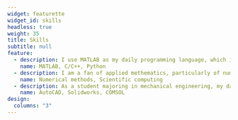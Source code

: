 ```yaml
---
widget: featurette
widget_id: skills
headless: true
weight: 35
title: Skills
subtitle: null
feature:
  - description: I use MATLAB as my daily programming language, which is often used for the development of advanced numerical algorithms and figure generation. When it comes to computationally-heavy tasks, I typically use C/C++ to accelerate computation by leveraging the feature of compiled language as well as parallel computing techniques (such as MPI). Sometimes I also write Python codes to run machine learning tasks (I am not a fan of SciPy and that is why I use MATLAB much more than Python, but PyTorch is the best for machine learning tasks!).
    name: MATLAB, C/C++, Python
  - description: I am a fan of applied methematics, particularly of numerical methods for solving complex systems in practical engineering problems. My expertise about numerical methods is centered on the numerical evalution of fractional-order partial differential equations, or more generally, differ-integral type nonlocal systems. I am experienced in developing both effective and efficient numerical algorithms to solve, for example, fractional-order wave equations, by using finite difference and finite element approaches. Besides of numerical methods, I am also interested in large-scale scientific computing such as parallel computing.
    name: Numerical methods, Scientific computing
  - description: As a student majoring in mechanical engineering, my daily engineering software include mechanical design and prototyping software such as AutoCAD and Solidwork, and finite element software COMSOL.
    name: AutoCAD, Solidworks, COMSOL
design:
  columns: "3"
---
```

